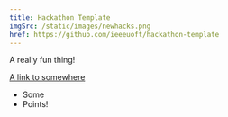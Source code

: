 ```yaml
---
title: Hackathon Template
imgSrc: /static/images/newhacks.png
href: https://github.com/ieeeuoft/hackathon-template
---
```


A really fun thing!

[A link to somewhere](https://google.com/)

- Some
- Points!

<br />
